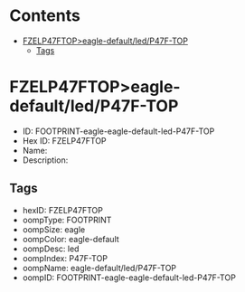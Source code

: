 



Contents
========

* [FZELP47FTOP>eagle-default/led/P47F-TOP](#fzelp47ftopeagle-defaultledp47f-top)
	* [Tags](#tags)

# FZELP47FTOP>eagle-default/led/P47F-TOP

- ID: FOOTPRINT-eagle-eagle-default-led-P47F-TOP
- Hex ID: FZELP47FTOP
- Name: 
- Description: 

## Tags

- hexID: FZELP47FTOP
- oompType: FOOTPRINT
- oompSize: eagle
- oompColor: eagle-default
- oompDesc: led
- oompIndex: P47F-TOP
- oompName: eagle-default/led/P47F-TOP
- oompID: FOOTPRINT-eagle-eagle-default-led-P47F-TOP
